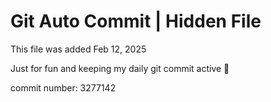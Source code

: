 # Git Auto Commit | Hidden File

This file was added Feb 12, 2025

Just for fun and keeping my daily git commit active 🤪

commit number: 3277142
